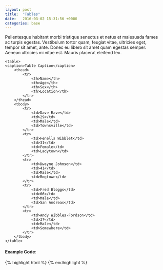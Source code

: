 ```yaml
---
layout: post
title:  "Tables"
date:   2016-03-02 15:31:56 +0000
categories: base
---
```


<div class="rowcolumn">
    <p>Pellentesque habitant morbi tristique senectus et netus et malesuada fames ac turpis egestas. Vestibulum tortor quam, feugiat vitae, ultricies eget, tempor sit amet, ante. Donec eu libero sit amet quam egestas semper. Aenean ultricies mi vitae est. Mauris placerat eleifend leo.</p>
</div>

<div class="rowcolumn">

    <table>
    <caption>Table Caption</caption>
        <thead>
            <tr>
                <th>Name</th>
                <th>Age</th>
                <th>Sex</th>
                <th>Location</th>
            </tr>
        </thead>
        <tbody>
            <tr>
                <td>Dave Rave</td>
                <td>29</td>
                <td>Male</td>
                <td>Townsville</td>
            </tr>
            <tr>
                <td>Fenella Wibblet</td>
                <td>31</td>
                <td>Female</td>
                <td>Ladytown</td>
            </tr>
            <tr>
                <td>Dwayne Johnson</td>
                <td>41</td>
                <td>Male</td>
                <td>Bogtown</td>
            </tr>
            <tr>
                <td>Fred Bloggs</td>
                <td>66</td>
                <td>Male</td>
                <td>San Andreas</td>
            </tr>
            <tr>
                <td>Andy Wibbles-Fordson</td>
                <td>37</td>
                <td>Male</td>
                <td>Somewhere</td>
            </tr>
        </tbody>
    </table>

</div>

<div class="rowcolumn">
<h4>Example Code:</h4>
{% highlight html %}
<!-- Tables: -->
{% endhighlight %}
</div>
